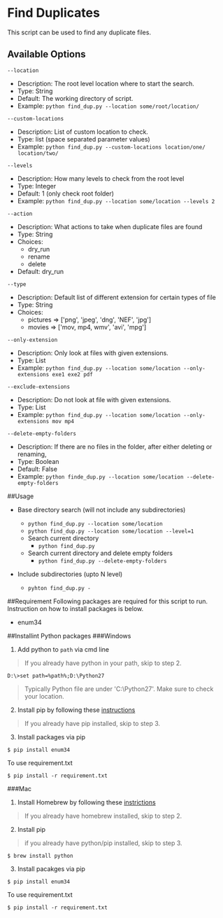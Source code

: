 # Find Duplicates
This script can be used to find any duplicate files. 

## Available Options
`--location` 
- Description: The root level location where to start the search.
- Type: String
- Default: The working directory of script.
- Example: `python find_dup.py --location some/root/location/`

`--custom-locations` 
- Description: List of custom location to check.
- Type: list (space separated parameter values)
- Example: `python find_dup.py --custom-locations location/one/ location/two/`

`--levels`
- Description: How many levels to check from the root level
- Type: Integer
- Default: 1 (only check root folder)
- Example: `python find_dup.py --location some/location --levels 2`

`--action`
- Description: What actions to take when duplicate files are found
- Type: String
- Choices: 
    + dry_run
    + rename
    + delete
- Default: dry_run

`--type`
- Description: Default list of different extension for certain types of file
- Type: String
- Choices:
    + pictures => ['png', 'jpeg', 'dng', 'NEF', 'jpg']
    + movies => ['mov, mp4, wmv', 'avi', 'mpg']

`--only-extension`
- Description: Only look at files with given extensions.
- Type: List
- Example: `python find_dup.py --location some/location --only-extensions exe1 exe2 pdf`

`--exclude-extensions`
- Description: Do not look at file with given extensions.
- Type: List
- Example: `python find_dup.py --location some/location --only-extensions mov mp4`

`--delete-empty-folders`
- Description: If there are no files in the folder, after either deleting or renaming,  
- Type: Boolean
- Default: False
- Example: `python finde_dup.py --location some/location --delete-empty-folders`

##Usage
- Base directory search (will not include any subdirectories)
    + `python find_dup.py --location some/location`
    + `python find_dup.py --location some/location --level=1`
    + Search current directory
        * `python find_dup.py`
    + Search current directory and delete empty folders
        * `python find_dup.py --delete-empty-folders`

- Include subdirectories (upto N level)
    + `pyhton find_dup.py -`


##Requirement
Following packages are required for this script to run. Instruction on how to install packages is below.
- enum34

##Installint Python packages
###Windows
1. Add python to `path` via cmd line

>If you already have python in your path, skip to step 2.

```
D:\>set path=%path%;D:\Python27
```
> Typically Python file are under 'C:\Python27'. Make sure to check your location.

2. Install pip by following these [instructions](https://pip.pypa.io/en/latest/installing/)

>If you already have pip installed, skip to step 3.

3. Install packages via pip

```
$ pip install enum34
```

To use requirement.txt

```
$ pip install -r requirement.txt
```

###Mac
1. Install Homebrew by following these [instrictions](http://brew.sh/)

>If you already have homebrew installed, skip to step 2.

2. Install pip

>if you already have python/pip installed, skip to step 3.

```
$ brew install python
```

3. Install pacakges via pip
```
$ pip install enum34
```

To use requirement.txt

```
$ pip install -r requirement.txt
```
